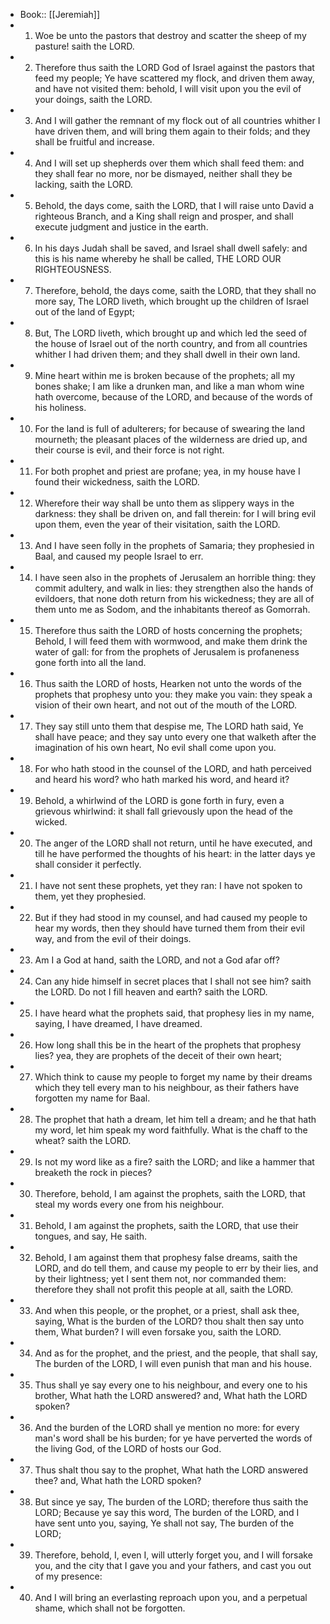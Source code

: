- Book:: [[Jeremiah]]
- 1. Woe be unto the pastors that destroy and scatter the sheep of my pasture! saith the LORD.
- 2. Therefore thus saith the LORD God of Israel against the pastors that feed my people; Ye have scattered my flock, and driven them away, and have not visited them: behold, I will visit upon you the evil of your doings, saith the LORD.
- 3. And I will gather the remnant of my flock out of all countries whither I have driven them, and will bring them again to their folds; and they shall be fruitful and increase.
- 4. And I will set up shepherds over them which shall feed them: and they shall fear no more, nor be dismayed, neither shall they be lacking, saith the LORD.
- 5. Behold, the days come, saith the LORD, that I will raise unto David a righteous Branch, and a King shall reign and prosper, and shall execute judgment and justice in the earth.
- 6. In his days Judah shall be saved, and Israel shall dwell safely: and this is his name whereby he shall be called, THE LORD OUR RIGHTEOUSNESS.
- 7. Therefore, behold, the days come, saith the LORD, that they shall no more say, The LORD liveth, which brought up the children of Israel out of the land of Egypt;
- 8. But, The LORD liveth, which brought up and which led the seed of the house of Israel out of the north country, and from all countries whither I had driven them; and they shall dwell in their own land.
- 9. Mine heart within me is broken because of the prophets; all my bones shake; I am like a drunken man, and like a man whom wine hath overcome, because of the LORD, and because of the words of his holiness.
- 10. For the land is full of adulterers; for because of swearing the land mourneth; the pleasant places of the wilderness are dried up, and their course is evil, and their force is not right.
- 11. For both prophet and priest are profane; yea, in my house have I found their wickedness, saith the LORD.
- 12. Wherefore their way shall be unto them as slippery ways in the darkness: they shall be driven on, and fall therein: for I will bring evil upon them, even the year of their visitation, saith the LORD.
- 13. And I have seen folly in the prophets of Samaria; they prophesied in Baal, and caused my people Israel to err.
- 14. I have seen also in the prophets of Jerusalem an horrible thing: they commit adultery, and walk in lies: they strengthen also the hands of evildoers, that none doth return from his wickedness; they are all of them unto me as Sodom, and the inhabitants thereof as Gomorrah.
- 15. Therefore thus saith the LORD of hosts concerning the prophets; Behold, I will feed them with wormwood, and make them drink the water of gall: for from the prophets of Jerusalem is profaneness gone forth into all the land.
- 16. Thus saith the LORD of hosts, Hearken not unto the words of the prophets that prophesy unto you: they make you vain: they speak a vision of their own heart, and not out of the mouth of the LORD.
- 17. They say still unto them that despise me, The LORD hath said, Ye shall have peace; and they say unto every one that walketh after the imagination of his own heart, No evil shall come upon you.
- 18. For who hath stood in the counsel of the LORD, and hath perceived and heard his word? who hath marked his word, and heard it?
- 19. Behold, a whirlwind of the LORD is gone forth in fury, even a grievous whirlwind: it shall fall grievously upon the head of the wicked.
- 20. The anger of the LORD shall not return, until he have executed, and till he have performed the thoughts of his heart: in the latter days ye shall consider it perfectly.
- 21. I have not sent these prophets, yet they ran: I have not spoken to them, yet they prophesied.
- 22. But if they had stood in my counsel, and had caused my people to hear my words, then they should have turned them from their evil way, and from the evil of their doings.
- 23. Am I a God at hand, saith the LORD, and not a God afar off?
- 24. Can any hide himself in secret places that I shall not see him? saith the LORD. Do not I fill heaven and earth? saith the LORD.
- 25. I have heard what the prophets said, that prophesy lies in my name, saying, I have dreamed, I have dreamed.
- 26. How long shall this be in the heart of the prophets that prophesy lies? yea, they are prophets of the deceit of their own heart;
- 27. Which think to cause my people to forget my name by their dreams which they tell every man to his neighbour, as their fathers have forgotten my name for Baal.
- 28. The prophet that hath a dream, let him tell a dream; and he that hath my word, let him speak my word faithfully. What is the chaff to the wheat? saith the LORD.
- 29. Is not my word like as a fire? saith the LORD; and like a hammer that breaketh the rock in pieces?
- 30. Therefore, behold, I am against the prophets, saith the LORD, that steal my words every one from his neighbour.
- 31. Behold, I am against the prophets, saith the LORD, that use their tongues, and say, He saith.
- 32. Behold, I am against them that prophesy false dreams, saith the LORD, and do tell them, and cause my people to err by their lies, and by their lightness; yet I sent them not, nor commanded them: therefore they shall not profit this people at all, saith the LORD.
- 33. And when this people, or the prophet, or a priest, shall ask thee, saying, What is the burden of the LORD? thou shalt then say unto them, What burden? I will even forsake you, saith the LORD.
- 34. And as for the prophet, and the priest, and the people, that shall say, The burden of the LORD, I will even punish that man and his house.
- 35. Thus shall ye say every one to his neighbour, and every one to his brother, What hath the LORD answered? and, What hath the LORD spoken?
- 36. And the burden of the LORD shall ye mention no more: for every man's word shall be his burden; for ye have perverted the words of the living God, of the LORD of hosts our God.
- 37. Thus shalt thou say to the prophet, What hath the LORD answered thee? and, What hath the LORD spoken?
- 38. But since ye say, The burden of the LORD; therefore thus saith the LORD; Because ye say this word, The burden of the LORD, and I have sent unto you, saying, Ye shall not say, The burden of the LORD;
- 39. Therefore, behold, I, even I, will utterly forget you, and I will forsake you, and the city that I gave you and your fathers, and cast you out of my presence:
- 40. And I will bring an everlasting reproach upon you, and a perpetual shame, which shall not be forgotten.
